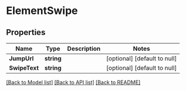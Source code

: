 # ElementSwipe

## Properties
Name | Type | Description | Notes
------------ | ------------- | ------------- | -------------
**JumpUrl** | **string** |  | [optional] [default to null]
**SwipeText** | **string** |  | [optional] [default to null]

[[Back to Model list]](../README.md#documentation-for-models) [[Back to API list]](../README.md#documentation-for-api-endpoints) [[Back to README]](../README.md)


